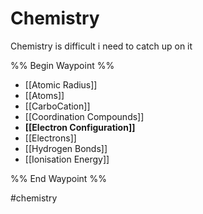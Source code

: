 # Chemistry 

Chemistry is difficult
i need to catch up on it

%% Begin Waypoint %%
- [[Atomic Radius]]
- [[Atoms]]
- [[CarboCation]]
- [[Coordination Compounds]]
- **[[Electron Configuration]]**
- [[Electrons]]
- [[Hydrogen Bonds]]
- [[Ionisation Energy]]

%% End Waypoint %%

#chemistry
